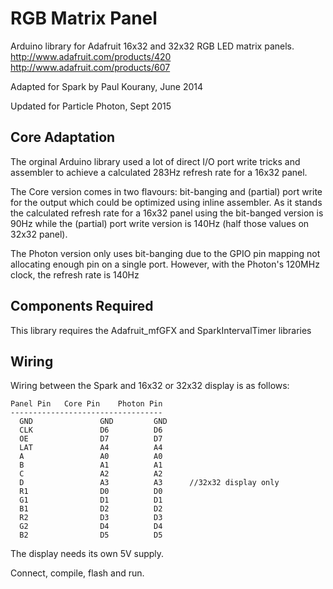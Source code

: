 RGB Matrix Panel
================

Arduino library for Adafruit 16x32 and 32x32 RGB LED matrix panels.
	http://www.adafruit.com/products/420
	http://www.adafruit.com/products/607

Adapted for Spark by Paul Kourany, June 2014

Updated for Particle Photon, Sept 2015

Core Adaptation
---
The orginal Arduino library used a lot of direct I/O port write tricks and
assembler to achieve a calculated 283Hz refresh rate for a 16x32 panel.

The Core version comes in two flavours: bit-banging and (partial) port
write for the output which could be optimized using inline assembler.  As it
stands the calculated refresh rate for a 16x32 panel using the bit-banged
version is 90Hz while the (partial) port write version is 140Hz (half those
values on 32x32 panel).

The Photon version only uses bit-banging due to the GPIO pin mapping not
allocating enough pin on a single port.  However, with the Photon's 120MHz
clock, the refresh rate is 140Hz

Components Required
---
This library requires the Adafruit_mfGFX and SparkIntervalTimer libraries

Wiring
---
Wiring between the Spark and 16x32 or 32x32 display is as follows:

```
Panel Pin	Core Pin	Photon Pin
----------------------------------
  GND				GND			GND		
  CLK 				D6          D6
  OE  				D7          D7
  LAT 				A4          A4
  A   				A0          A0
  B   				A1          A1
  C   				A2          A2
  D					A3			A3		//32x32 display only
  R1				D0			D0		
  G1				D1			D1		
  B1				D2			D2		
  R2				D3			D3		
  G2				D4			D4		
  B2				D5			D5		
```

The display needs its own 5V supply.

Connect, compile, flash and run.
